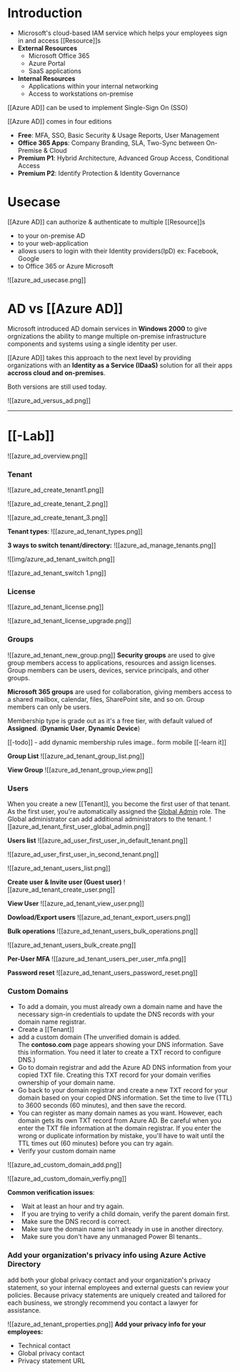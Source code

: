 # Introduction
- Microsoft's cloud-based IAM service which helps your employees sign in and access [[Resource]]s
- **External Resources**
	- Microsoft Office 365
	- Azure Portal
	- SaaS applications
- **Internal Resources**
	- Applications within your internal networking
	- Access to workstations on-premise

[[Azure AD]] can be used to implement Single-Sign On (SSO) 

[[Azure AD]] comes in four editions
- **Free**: MFA, SSO, Basic Security & Usage Reports, User Management
- **Office 365 Apps**: Company Branding, SLA, Two-Sync between On-Premise & Cloud
- **Premium P1**: Hybrid Architecture, Advanced Group Access, Conditional Access
- **Premium P2**: Identify Protection & Identity Governance

# Usecase
[[Azure AD]] can authorize & authenticate to multiple [[Resource]]s
- to your on-premise AD
- to your web-application
- allows users to login with their Identity providers(IpD) ex: Facebook, Google
- to Office 365 or Azure Microsoft

![[azure_ad_usecase.png]]


# AD vs [[Azure AD]]
Microsoft introduced AD domain services in **Windows 2000** to give orgnizations the ability to mange multiple on-premise infrastructure components and systems using a single identity per user.

[[Azure AD]] takes this approach to the next level by providing organizations with an **Identity as a Service (IDaaS)** solution for all their apps **accross cloud and on-premises**. 

Both versions are still used today.

![[azure_ad_versus_ad.png]]


----

# [[-Lab]]

![[azure_ad_overview.png]]

### Tenant

![[azure_ad_create_tenant1.png]]

![[azure_ad_create_tenant_2.png]]

![[azure_ad_create_tenant_3.png]]

**Tenant types**:
![[azure_ad_tenant_types.png]]


**3 ways to switch tenant/directory:**
![[azure_ad_manage_tenants.png]]


![[img/azure_ad_tenant_switch.png]]

![[azure_ad_tenant_switch 1.png]]


### License
![[azure_ad_tenant_license.png]]

![[azure_ad_tenant_license_upgrade.png]]


### Groups
![[azure_ad_tenant_new_group.png]]
**Security groups** are used to give group members access to applications, resources and assign licenses. Group members can be users, devices, service principals, and other groups.  
  
**Microsoft 365 groups** are used for collaboration, giving members access to a shared mailbox, calendar, files, SharePoint site, and so on. Group members can only be users.

Membership type is grade out as it's a free tier, with default valued of **Assigned**. (**Dynamic User**, **Dynamic Device**)

[[-todo]] - add dynamic membership rules image.. form mobile
[[-learn it]]

**Group List**
![[azure_ad_tenant_group_list.png]]

**View Group**
![[azure_ad_tenant_group_view.png]]

### Users
When you create a new [[Tenant]], you become the first user of that tenant. As the first user, you're automatically assigned the [Global Admin](https://learn.microsoft.com/en-us/azure/active-directory/roles/permissions-reference#global-administrator) role. The Global administrator can add additional administrators to the tenant.
![[azure_ad_tenant_first_user_global_admin.png]]

**Users list**
![[azure_ad_user_first_user_in_default_tenant.png]]

![[azure_ad_user_first_user_in_second_tenant.png]]


![[azure_ad_tenant_users_list.png]]


**Create user & Invite user (Guest user)**
![[azure_ad_tenant_create_user.png]]



**View User**
![[azure_ad_tenant_view_user.png]]

**Dowload/Export users**
![[azure_ad_tenant_export_users.png]]

**Bulk operations**
![[azure_ad_tenant_users_bulk_operations.png]]

![[azure_ad_tenant_users_bulk_create.png]]

**Per-User MFA**
![[azure_ad_tenant_users_per_user_mfa.png]]

**Password reset**
![[azure_ad_tenant_users_password_reset.png]]


### Custom Domains
* To add a domain, you must already own a domain name and have the necessary sign-in credentials to update the DNS records with your domain name registrar.
* Create a [[Tenant]]
* add a custom domain (The unverified domain is added. The **contoso.com** page appears showing your DNS information. Save this information. You need it later to create a TXT record to configure DNS.)
* Go to domain registrar and add the Azure AD DNS information from your copied TXT file. Creating this TXT record for your domain verifies ownership of your domain name.
* Go back to your domain registrar and create a new TXT record for your domain based on your copied DNS information. Set the time to live (TTL) to 3600 seconds (60 minutes), and then save the record.
* You can register as many domain names as you want. However, each domain gets its own TXT record from Azure AD. Be careful when you enter the TXT file information at the domain registrar. If you enter the wrong or duplicate information by mistake, you'll have to wait until the TTL times out (60 minutes) before you can try again.
* Verify your custom domain name


![[azure_ad_custom_domain_add.png]]

![[azure_ad_custom_domain_verfiy.png]]

**Common verification issues**:
-   Wait at least an hour and try again.
-   If you are trying to verify a child domain, verify the parent domain first. 
-   Make sure the DNS record is correct. 
-   Make sure the domain name isn't already in use in another directory. 
-   Make sure you don't have any unmanaged Power BI tenants..


### Add your organization's privacy info using Azure Active Directory

add both your global privacy contact and your organization's privacy statement, so your internal employees and external guests can review your policies. Because privacy statements are uniquely created and tailored for each business, we strongly recommend you contact a lawyer for assistance.

![[azure_ad_tenant_properties.png]]
**Add your privacy info for your employees:**
- Technical contact
- Global privacy contact
- Privacy statement URL

